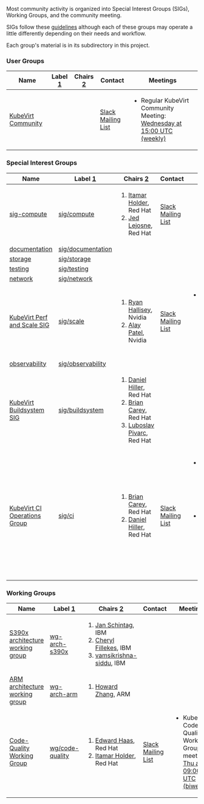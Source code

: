 
<!---
This is an autogenerated file!

Please do not edit this file directly, but instead make changes to the
sigs.yaml file in the project root.

To understand how this file is generated, see github.com/kubevirt/community/tree/main/generator/cmd/sigs/README.md
--->

Most community activity is organized into Special Interest Groups (SIGs),
Working Groups, and the community meeting.

SIGs follow these [guidelines](GOVERNANCE.md) although each of these groups may operate a little differently
depending on their needs and workflow.

Each group's material is in its subdirectory in this project.


### User Groups

| Name | Label [1] | Chairs [2] | Contact | Meetings |
|------|-----------|------------|---------|----------|
|[KubeVirt Community](kubevirt-community/charter.md) | | <ol></ol> |[Slack](virtualization)<br/> [Mailing List](https://groups.google.com/forum/#!forum/kubevirt-dev) |<ul><li>Regular KubeVirt Community Meeting: [ Wednesday at 15:00 UTC (weekly) ](https://zoom.us/j/92221936273)</li></ul> |




### Special Interest Groups

| Name | Label [1] | Chairs [2] | Contact | Meetings |
|------|-----------|------------|---------|----------|
|[sig-compute](sig-compute/charter.md) |[sig/compute](https://github.com/kubevirt/kubevirt/labels/sig/compute) | <ol><li>[Itamar Holder](https://github.com/iholder101), Red Hat</li><li>[Jed Lejosne](https://github.com/jean-edouard), Red Hat</li></ol> |[Slack](kubevirt-dev)<br/> [Mailing List](https://groups.google.com/forum/#!forum/kubevirt-dev) |<ul></ul> |
|[documentation](sig-documentation/charter.md) |[sig/documentation](https://github.com/kubevirt/kubevirt/labels/sig/documentation) |  | |<ul></ul> |
|[storage](sig-storage/charter.md) |[sig/storage](https://github.com/kubevirt/kubevirt/labels/sig/storage) |  | |<ul></ul> |
|[testing](sig-testing/charter.md) |[sig/testing](https://github.com/kubevirt/kubevirt/labels/sig/testing) |  | |<ul></ul> |
|[network](sig-network/charter.md) |[sig/network](https://github.com/kubevirt/kubevirt/labels/sig/network) |  | |<ul></ul> |
|[KubeVirt Perf and Scale SIG](sig-scale/charter.md) |[sig/scale](https://github.com/kubevirt/kubevirt/labels/sig/scale) | <ol><li>[Ryan Hallisey](https://github.com/rthallisey), Nvidia</li><li>[Alay Patel](https://github.com/alaypatel07), Nvidia</li></ol> |[Slack](kubevirt-dev)<br/> [Mailing List](https://groups.google.com/forum/#!forum/kubevirt-dev) |<ul><li>KubeVirt Perf and Scale SIG Meeting: [ Thursday at 14:00 UTC (bimonthy) ](https://zoom.us/j/3205945033)</li></ul> |
|[observability](sig-observability/charter.md) |[sig/observability](https://github.com/kubevirt/kubevirt/labels/sig/observability) |  | |<ul></ul> |
|[KubeVirt Buildsystem SIG](sig-buildsystem/charter.md) |[sig/buildsystem](https://github.com/kubevirt/kubevirt/labels/sig/buildsystem) | <ol><li>[Daniel Hiller](https://github.com/dhiller), Red Hat</li><li>[Brian Carey](https://github.com/brianmcarey), Red Hat</li><li>[Luboslav Pivarc](https://github.com/xpivarc), Red Hat</li></ol> | |<ul></ul> |
|[KubeVirt CI Operations Group](sig-ci/charter.md) |[sig/ci](https://github.com/kubevirt/kubevirt/labels/sig/ci) | <ol><li>[Brian Carey](https://github.com/brianmcarey), Red Hat</li><li>[Daniel Hiller](https://github.com/dhiller), Red Hat</li></ol> |[Slack](kubevirt-dev)<br/> [Mailing List](https://groups.google.com/forum/#!forum/kubevirt-dev) |<ul><li>KubeVirt CI Taskforce Sync meeting: [ Monday at 09:00 CET (weekly) ](https://zoom.us/j/96583958896)</li><li>KubeVirt tests quarantine catch-up: [ Wednesday at 08:45 CET (weekly) ](https://zoom.us/j/94552009485)</li></ul> |




### Working Groups

| Name | Label [1] | Chairs [2] | Contact | Meetings |
|------|-----------|------------|---------|----------|
|[S390x architecture working group](wg-arch-s390x/charter.md) |[wg-arch-s390x](https://github.com/kubevirt/kubevirt/labels/wg-arch-s390x) | <ol><li>[Jan Schintag](https://github.com/jschintag), IBM</li><li>[Cheryl Fillekes](https://github.com/cfilleke), IBM</li><li>[vamsikrishna-siddu](https://github.com/vamsikrishna-siddu), IBM</li></ol> | |<ul></ul> |
|[ARM architecture working group](wg-arch-arm/charter.md) |[wg-arch-arm](https://github.com/kubevirt/kubevirt/labels/wg-arch-arm) | <ol><li>[Howard Zhang](https://github.com/zhlhahaha), ARM</li></ol> | |<ul></ul> |
|[Code-Quality Working Group](wg-code-quality/charter.md) |[wg/code-quality](https://github.com/kubevirt/kubevirt/labels/wg/code-quality) | <ol><li>[Edward Haas](https://github.com/EdDev), Red Hat</li><li>[Itamar Holder](https://github.com/iholder101), Red Hat</li></ol> |[Slack](kubevirt-dev)<br/> [Mailing List](https://groups.google.com/forum/#!forum/kubevirt-dev) |<ul><li>KubeVirt Code-Quality Working Group meeting: [ Thu at 09:00 UTC (biweekly) ](https://zoom.us/j/93168599900)</li></ul> |





[1]: https://github.com/kubevirt/project-infra/blob/main/docs/labels.md
[2]: https://github.com/kubevirt/community/blob/main/membership_policy.md
